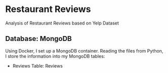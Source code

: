 # Restaurant Reviews
Analysis of Restaurant Reviews based on Yelp Dataset

## Database: MongoDB
Using Docker, I set up a MongoDB container. Reading the files from Python, I store the information into my MongoDB tables:

* Reviews Table: Reviews
